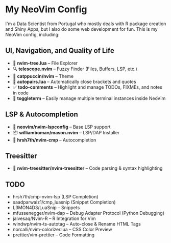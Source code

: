 # My NeoVim Config  
I'm a Data Scientist from Portugal who mostly deals with R package creation and Shiny Apps, but I also do some web development for fun. This is my NeoVim config, including:  

## UI, Navigation, and Quality of Life  
- 📂 **nvim-tree.lua** – File Explorer  
- 🔍 **telescope.nvim** – Fuzzy Finder (Files, Buffers, LSP, etc.)  
- 🎨 **catppuccin/nvim** – Theme  
- 🤖 **autopairs.lua** – Automatically close brackets and quotes  
- ✅ **todo-comments** – Highlight and manage TODOs, FIXMEs, and notes in code  
- 📌 **toggleterm** – Easily manage multiple terminal instances inside NeoVim  

## LSP & Autocompletion  
- 🔧 **neovim/nvim-lspconfig** – Base LSP support  
- 📦 **williamboman/mason.nvim** – LSP/DAP Installer  
- 🧩 **hrsh7th/nvim-cmp** – Autocompletion  

## Treesitter  
- 🌲 **nvim-treesitter/nvim-treesitter** – Code parsing & syntax highlighting  

## TODO
- hrsh7th/cmp-nvim-lsp (LSP Completion)
- saadparwaiz1/cmp_luasnip (Snippet Completion)
- L3MON4D3/LuaSnip – Snippets
- mfussenegger/nvim-dap – Debug Adapter Protocol (Python Debugging)
- jalvesaq/Nvim-R – R Integration for Vim
- windwp/nvim-ts-autotag – Auto-close & Rename HTML Tags
- norcalli/nvim-colorizer.lua – CSS Color Preview
- prettier/vim-prettier – Code Formatting
